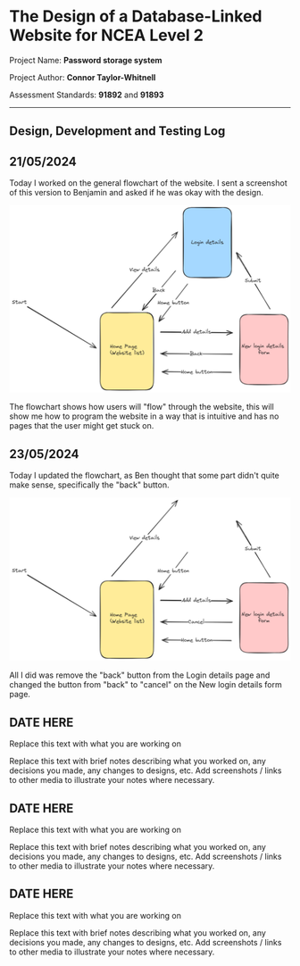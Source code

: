 # The Design of a Database-Linked Website for NCEA Level 2

Project Name: **Password storage system**

Project Author: **Connor Taylor-Whitnell**

Assessment Standards: **91892** and **91893**


-------------------------------------------------

## Design, Development and Testing Log

## 21/05/2024

Today I worked on the general flowchart of the website. I sent a screenshot of this version to Benjamin and asked if he was okay with the design.

![Flowchart V1](images/flowchartV1.png)

The flowchart shows how users will "flow" through the website, this will show me how to program the website in a way that is intuitive and has no pages that the user might get stuck on.

## 23/05/2024

Today I updated the flowchart, as Ben thought that some part didn't quite make sense, specifically the "back" button.

![Flowchart v2](images/flowchartV2.png)

All I did was remove the "back" button from the Login details page and changed the button from "back" to "cancel" on the New login details form page.

## DATE HERE

Replace this text with what you are working on

Replace this text with brief notes describing what you worked on, any decisions you made, any changes to designs, etc. Add screenshots / links to other media to illustrate your notes where necessary.

## DATE HERE

Replace this text with what you are working on

Replace this text with brief notes describing what you worked on, any decisions you made, any changes to designs, etc. Add screenshots / links to other media to illustrate your notes where necessary.

## DATE HERE

Replace this text with what you are working on

Replace this text with brief notes describing what you worked on, any decisions you made, any changes to designs, etc. Add screenshots / links to other media to illustrate your notes where necessary.
